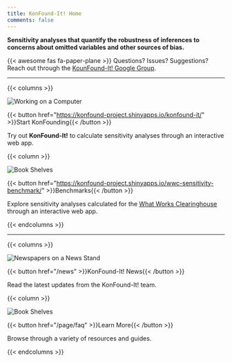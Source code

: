 ```yaml
---
title: KonFound-It! Home
comments: false
---
```




**Sensitivity analyses that quantify the robustness of inferences to concerns about omitted variables and other sources of bias.**

{{< awesome fas fa-paper-plane >}} Questions? Issues? Suggestions? Reach out through the [KounFound-It! Google Group](https://groups.google.com/g/konfound-it).



---

{{< columns >}}

![Working on a Computer](img/computer.png)

{{< button href="https://konfound-project.shinyapps.io/konfound-it/" >}}Start KonFounding{{< /button >}}

Try out **KonFound-It!** to calculate sensitivity analyses through an interactive web app.



{{< column >}}

![Book Shelves](img/bench.png)

{{< button href="https://konfound-project.shinyapps.io/wwc-sensitivity-benchmark/" >}}Benchmarks{{< /button >}}

Explore sensitivity analyses calculated for the [What Works Clearinghouse](https://ies.ed.gov/ncee/wwc/) through an interactive web app.

{{< endcolumns >}}



---

{{< columns >}}

![Newspapers on a News Stand](img/news-rectangle.png)

{{< button href="/news" >}}KonFound-It! News{{< /button >}}

Read the latest updates from the KonFound-It! team.



{{< column >}}

![Book Shelves](img/books.png)

{{< button href="/page/faq" >}}Learn More{{< /button >}}

Browse through a variety of resources and guides.

{{< endcolumns >}}
